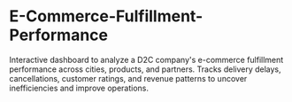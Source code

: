 # E-Commerce-Fulfillment-Performance
Interactive dashboard to analyze a D2C company's e-commerce fulfillment performance across cities, products, and partners. Tracks delivery delays, cancellations, customer ratings, and revenue patterns to uncover inefficiencies and improve operations.
